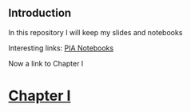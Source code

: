 ## Introduction
In this repository I will keep my slides and notebooks

Interesting links:
[PIA Notebooks](https://github.com/PIA-Group/ScientIST-notebooks)

Now a link to Chapter I
# [Chapter I](ChapterI)
